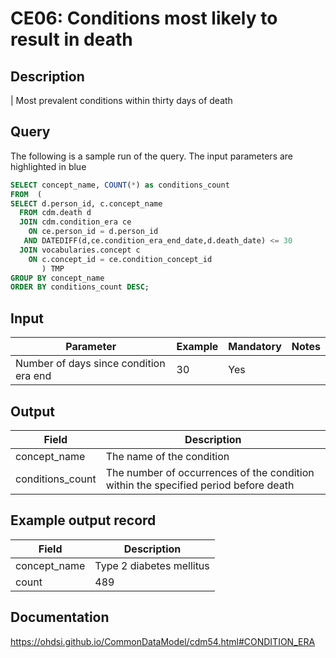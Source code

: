 <!---
Group:condition era
Name:CE06 Conditions most likely to result in death
Author: Alberto Labarga
CDM Version: 5.4
-->

# CE06: Conditions most likely to result in death

## Description
| Most prevalent conditions within thirty days of death

## Query
The following is a sample run of the query. The input parameters are highlighted in  blue

```sql
SELECT concept_name, COUNT(*) as conditions_count
FROM  (
SELECT d.person_id, c.concept_name
  FROM cdm.death d
  JOIN cdm.condition_era ce
    ON ce.person_id = d.person_id
   AND DATEDIFF(d,ce.condition_era_end_date,d.death_date) <= 30
  JOIN vocabularies.concept c
    ON c.concept_id = ce.condition_concept_id
	   ) TMP
GROUP BY concept_name
ORDER BY conditions_count DESC;
```

## Input

|  Parameter |  Example |  Mandatory |  Notes |
| --- | --- | --- | --- |
| Number of days since condition era end | 30 |  Yes |   |

## Output

|  Field |  Description |
| --- | --- |
| concept_name | The name of the condition |
| conditions_count | The number of occurrences of the condition within the specified period before death |

## Example output record

|  Field |  Description |
| --- | --- |
| concept_name | Type 2 diabetes mellitus |
| count | 489 |

## Documentation
https://ohdsi.github.io/CommonDataModel/cdm54.html#CONDITION_ERA
